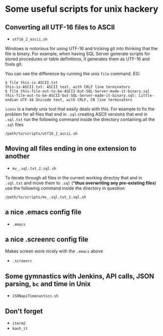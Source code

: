 # Some useful scripts for unix hackery

## Converting all UTF-16 files to ASCII

* `utf16_2_ascii.sh`

Windows is notorious for using UTF-16 and tricking git into thinking
that the file is binary. 
For example, when having SQL Server generate scripts for stored procedures
or table definitions, it generates them as UTF-16 and fools git.

You can see the difference by running the unix `file` command. EG:
```
$ file this-is-ASCII.txt
this-is-ASCII.txt: ASCII text, with CRLF line terminators
$ file this-file-out-to-be-ASCII-but-SQL-Server-made-it-binary.sql
this-file-out-to-be-ASCII-but-SQL-Server-made-it-binary.sql: Little-endian UTF-16 Unicode text, with CRLF, CR line terminators
```
`iconv` is a handy unix tool that easily deals with this. 
For example to fix the problem for all files that end in `.sql` creating ASCII versions that end in `.sql.txt` 
run the following command inside the directory containing all the `.sql` files
```
/path/to/scripts/utf16_2_ascii.sh
```

## Moving all files ending in one extension to another 

* `mv_.sql.txt_2.sql.sh`

To iterate through all files in the current working directoy that and in `.sql.txt`
and move them to `.sql` (***thus overwriting any pre-existing files**) use the following
command inside the directory in question:

```
/path/to/scripts/mv_.sql.txt_2.sql.sh
```

## a nice .emacs config file

* `.emacs`

## a nice .screenrc config file
Makes screen work nicely with the `.emacs` above

* `.screenrc`

## Some gymnastics with Jenkins, API calls, JSON parsing, `bc` and time in Unix

* `JSONapiTimenastics.sh`


## Don't forget
* `iterm2`
* `bash_it`
